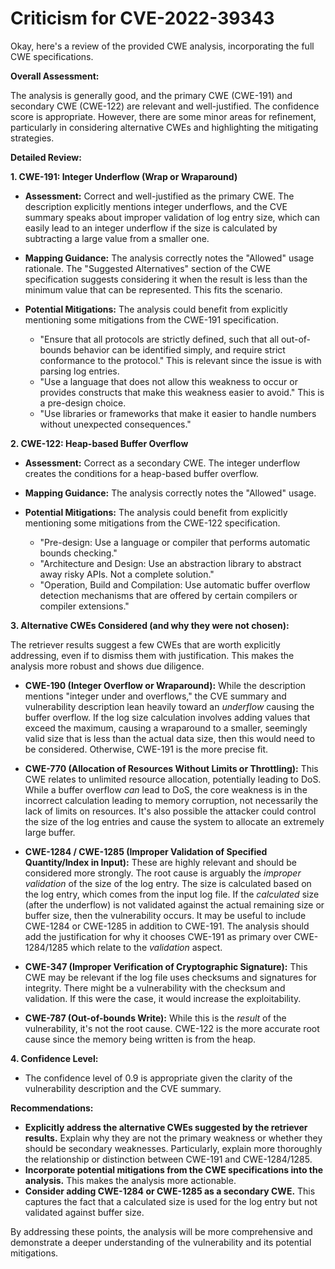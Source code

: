 # Criticism for CVE-2022-39343

Okay, here's a review of the provided CWE analysis, incorporating the full CWE specifications.

**Overall Assessment:**

The analysis is generally good, and the primary CWE (CWE-191) and secondary CWE (CWE-122) are relevant and well-justified. The confidence score is appropriate. However, there are some minor areas for refinement, particularly in considering alternative CWEs and highlighting the mitigating strategies.

**Detailed Review:**

**1. CWE-191: Integer Underflow (Wrap or Wraparound)**

*   **Assessment:** Correct and well-justified as the primary CWE. The description explicitly mentions integer underflows, and the CVE summary speaks about improper validation of log entry size, which can easily lead to an integer underflow if the size is calculated by subtracting a large value from a smaller one.

*   **Mapping Guidance:** The analysis correctly notes the "Allowed" usage rationale. The "Suggested Alternatives" section of the CWE specification suggests considering it when the result is less than the minimum value that can be represented. This fits the scenario.

*   **Potential Mitigations:**  The analysis could benefit from explicitly mentioning some mitigations from the CWE-191 specification.

    *   "Ensure that all protocols are strictly defined, such that all out-of-bounds behavior can be identified simply, and require strict conformance to the protocol."  This is relevant since the issue is with parsing log entries.
    *   "Use a language that does not allow this weakness to occur or provides constructs that make this weakness easier to avoid."  This is a pre-design choice.
    *   "Use libraries or frameworks that make it easier to handle numbers without unexpected consequences."

**2. CWE-122: Heap-based Buffer Overflow**

*   **Assessment:** Correct as a secondary CWE. The integer underflow creates the conditions for a heap-based buffer overflow.

*   **Mapping Guidance:** The analysis correctly notes the "Allowed" usage.

*   **Potential Mitigations:** The analysis could benefit from explicitly mentioning some mitigations from the CWE-122 specification.

    *   "Pre-design: Use a language or compiler that performs automatic bounds checking."
    *   "Architecture and Design: Use an abstraction library to abstract away risky APIs. Not a complete solution."
    *   "Operation, Build and Compilation: Use automatic buffer overflow detection mechanisms that are offered by certain compilers or compiler extensions."

**3. Alternative CWEs Considered (and why they were not chosen):**

The retriever results suggest a few CWEs that are worth explicitly addressing, even if to dismiss them with justification. This makes the analysis more robust and shows due diligence.

*   **CWE-190 (Integer Overflow or Wraparound):** While the description mentions "integer under and overflows," the CVE summary and vulnerability description lean heavily toward an *underflow* causing the buffer overflow.  If the log size calculation involves adding values that exceed the maximum, causing a wraparound to a smaller, seemingly valid size that is less than the actual data size, then this would need to be considered.  Otherwise, CWE-191 is the more precise fit.

*   **CWE-770 (Allocation of Resources Without Limits or Throttling):**  This CWE relates to unlimited resource allocation, potentially leading to DoS.  While a buffer overflow *can* lead to DoS, the core weakness is in the incorrect calculation leading to memory corruption, not necessarily the lack of limits on resources. It's also possible the attacker could control the size of the log entries and cause the system to allocate an extremely large buffer.

*   **CWE-1284 / CWE-1285 (Improper Validation of Specified Quantity/Index in Input):**  These are highly relevant and should be considered more strongly.  The root cause is arguably the *improper validation* of the size of the log entry.  The size is calculated based on the log entry, which comes from the input log file.  If the *calculated* size (after the underflow) is not validated against the actual remaining size or buffer size, then the vulnerability occurs.  It may be useful to include CWE-1284 or CWE-1285 in addition to CWE-191. The analysis should add the justification for why it chooses CWE-191 as primary over CWE-1284/1285 which relate to the *validation* aspect.

*   **CWE-347 (Improper Verification of Cryptographic Signature):** This CWE may be relevant if the log file uses checksums and signatures for integrity. There might be a vulnerability with the checksum and validation. If this were the case, it would increase the exploitability.

*   **CWE-787 (Out-of-bounds Write):** While this is the *result* of the vulnerability, it's not the root cause. CWE-122 is the more accurate root cause since the memory being written is from the heap.

**4. Confidence Level:**

*   The confidence level of 0.9 is appropriate given the clarity of the vulnerability description and the CVE summary.

**Recommendations:**

*   **Explicitly address the alternative CWEs suggested by the retriever results.**  Explain why they are not the primary weakness or whether they should be secondary weaknesses. Particularly, explain more thoroughly the relationship or distinction between CWE-191 and CWE-1284/1285.
*   **Incorporate potential mitigations from the CWE specifications into the analysis.**  This makes the analysis more actionable.
*   **Consider adding CWE-1284 or CWE-1285 as a secondary CWE.** This captures the fact that a calculated size is used for the log entry but not validated against buffer size.

By addressing these points, the analysis will be more comprehensive and demonstrate a deeper understanding of the vulnerability and its potential mitigations.